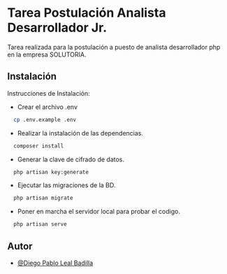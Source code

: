 
# Tarea Postulación Analista Desarrollador Jr.

Tarea realizada para la postulación a puesto de analista desarrollador php en la empresa SOLUTORIA. 

## Instalación

Instrucciones de Instalación:

- Crear el archivo .env
```bash
  cp .env.example .env
```

- Realizar la instalación de las dependencias.
```bash
  composer install
```

- Generar la clave de cifrado de datos.
```bash
  php artisan key:generate
```

- Ejecutar las migraciones de la BD.
```bash
  php artisan migrate
```
- Poner en marcha el servidor local para probar el codigo.
```bash
  php artisan serve
```
## Autor

- [@Diego Pablo Leal Badilla](https://www.linkedin.com/in/diegoleal11/)

